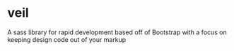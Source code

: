 veil
====

A sass library for rapid development based off of Bootstrap with a focus on keeping design code out of your markup
